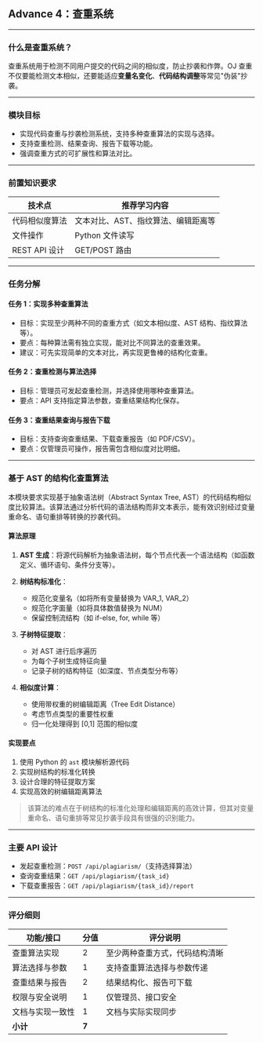 ## Advance 4：查重系统

---

### 什么是查重系统？

查重系统用于检测不同用户提交的代码之间的相似度，防止抄袭和作弊。OJ 查重不仅要能检测文本相似，还要能适应**变量名变化**、**代码结构调整**等常见"伪装"抄袭。

---

### 模块目标

- 实现代码查重与抄袭检测系统，支持多种查重算法的实现与选择。
- 支持查重检测、结果查询、报告下载等功能。
- 强调查重方式的可扩展性和算法对比。

---

### 前置知识要求

| 技术点         | 推荐学习内容           |
| -------------- | ---------------------- |
| 代码相似度算法 | 文本对比、AST、指纹算法、编辑距离等 |
| 文件操作       | Python 文件读写        |
| REST API 设计  | GET/POST 路由          |

---

### 任务分解

#### 任务 1：实现多种查重算法
- 目标：实现至少两种不同的查重方式（如文本相似度、AST 结构、指纹算法等）。
- 要点：每种算法需有独立实现，能对比不同算法的查重效果。
- 建议：可先实现简单的文本对比，再实现更鲁棒的结构化查重。

#### 任务 2：查重检测与算法选择
- 目标：管理员可发起查重检测，并选择使用哪种查重算法。
- 要点：API 支持指定算法参数，查重结果结构化保存。

#### 任务 3：查重结果查询与报告下载
- 目标：支持查询查重结果、下载查重报告（如 PDF/CSV）。
- 要点：仅管理员可操作，报告需包含相似度对比明细。

---

### 基于 AST 的结构化查重算法

本模块要求实现基于抽象语法树（Abstract Syntax Tree, AST）的代码结构相似度比较算法。该算法通过分析代码的语法结构而非文本表示，能有效识别经过变量重命名、语句重排等转换的抄袭代码。

#### 算法原理

1. **AST 生成**：将源代码解析为抽象语法树，每个节点代表一个语法结构（如函数定义、循环语句、条件分支等）。

2. **树结构标准化**：
   - 规范化变量名（如将所有变量替换为 VAR_1, VAR_2）
   - 规范化字面量（如将具体数值替换为 NUM）
   - 保留控制流结构（如 if-else, for, while 等）

3. **子树特征提取**：
   - 对 AST 进行后序遍历
   - 为每个子树生成特征向量
   - 记录子树的结构特征（如深度、节点类型分布等）

4. **相似度计算**：
   - 使用带权重的树编辑距离（Tree Edit Distance）
   - 考虑节点类型的重要性权重
   - 归一化处理得到 [0,1] 范围的相似度

#### 实现要点

1. 使用 Python 的 `ast` 模块解析源代码
2. 实现树结构的标准化转换
3. 设计合理的特征提取方案
4. 实现高效的树编辑距离算法

> 该算法的难点在于树结构的标准化处理和编辑距离的高效计算，但其对变量重命名、语句重排等常见抄袭手段具有很强的识别能力。

---

### 主要 API 设计

- 发起查重检测：`POST /api/plagiarism/`（支持选择算法）
- 查询查重结果：`GET /api/plagiarism/{task_id}`
- 下载查重报告：`GET /api/plagiarism/{task_id}/report`

---

### 评分细则

| 功能/接口                | 分值 | 评分说明                         |
|--------------------------|------|----------------------------------|
| 查重算法实现             | 2    | 至少两种查重方式，代码结构清晰    |
| 算法选择与参数           | 1    | 支持查重算法选择与参数传递        |
| 查重结果与报告           | 2    | 结果结构化、报告可下载            |
| 权限与安全说明           | 1    | 仅管理员、接口安全                |
| 文档与实现一致性         | 1    | 文档与实际实现同步                |
| **小计**                 | **7**|                                  |